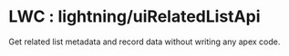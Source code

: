 # LWC : lightning/uiRelatedListApi

Get related list metadata and record data without writing any apex code.

